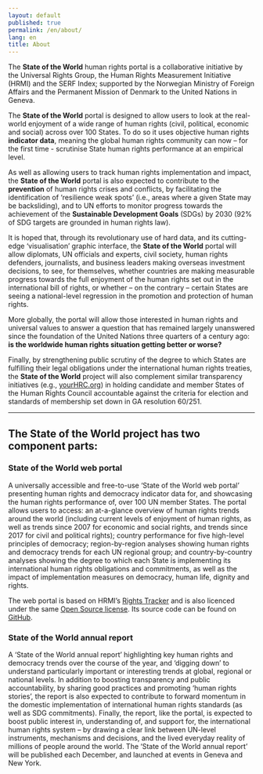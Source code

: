 ```yaml
---
layout: default
published: true
permalink: /en/about/
lang: en
title: About
---
```


The **State of the World** human rights portal is a collaborative initiative by the Universal Rights Group, the Human Rights Measurement Initiative (HRMI) and the SERF Index; supported by the Norwegian Ministry of Foreign Affairs and the Permanent Mission of Denmark to the United Nations in Geneva.

The **State of the World** portal is designed to allow users to look at the real-world enjoyment of a wide range of human rights (civil, political, economic and social) across over 100 States. To do so it uses objective human rights **indicator data**, meaning the global human rights community can now – for the first time - scrutinise State human rights performance at an empirical level.

As well as allowing users to track human rights implementation and impact, the **State of the World** portal is also expected to contribute to the **prevention** of human rights crises and conflicts, by facilitating the identification of ‘resilience weak spots’ (i.e., areas where a given State may be backsliding), and to UN efforts to monitor progress towards the achievement of the **Sustainable Development Goals** (SDGs) by 2030 (92% of SDG targets are grounded in human rights law).

It is hoped that, through its revolutionary use of hard data, and its cutting-edge ‘visualisation’ graphic interface, the **State of the World** portal will allow diplomats, UN officials and experts, civil society, human rights defenders, journalists, and business leaders making overseas investment decisions, to see, for themselves, whether countries are making measurable progress towards the full enjoyment of the human rights set out in the international bill of rights, or whether – on the contrary – certain States are seeing a national-level regression in the promotion and protection of human rights.

More globally, the portal will allow those interested in human rights and universal values to answer a question that has remained largely unanswered since the foundation of the United Nations three quarters of a century ago: **is the worldwide human rights situation getting better or worse?**

Finally, by strengthening public scrutiny of the degree to which States are fulfilling their legal obligations under the international human rights treaties, the **State of the World** project will also complement similar transparency initiatives (e.g., [yourHRC.org](https://yourhrc.org/)) in holding candidate and member States of the Human Rights Council accountable against the criteria for election and standards of membership set down in GA resolution 60/251.

---

## The State of the World project has two component parts:

### State of the World web portal

A universally accessible and free-to-use ‘State of the World web portal’ presenting human rights and democracy indicator data for, and showcasing the human rights performance of, over 100 UN member States. The portal allows users to access: an at-a-glance overview of human rights trends around the world (including current levels of enjoyment of human rights, as well as trends since 2007 for economic and social rights, and trends since 2017 for civil and political rights); country performance for five high-level principles of democracy; region-by-region analyses showing human rights and democracy trends for each UN regional group; and country-by-country analyses showing the degree to which each State is implementing its international human rights obligations and commitments, as well as the impact of implementation measures on democracy, human life, dignity and rights.

The web portal is based on HRMI’s [Rights Tracker](https://rightstracker.org) and is also licenced under the same [Open Source license](https://github.com/dumparkltd/state-of-the-world/blob/master/LICENSE.md). Its source code can be found on [GitHub](https://github.com/dumparkltd/state-of-the-world).

### State of the World annual report

A ‘State of the World annual report’ highlighting key human rights and democracy trends over the course of the year, and ‘digging down’ to understand particularly important or interesting trends at global, regional or national levels. In addition to boosting transparency and public accountability, by sharing good practices and promoting ‘human rights stories’, the report is also expected to contribute to forward momentum in the domestic implementation of international human rights standards (as well as SDG commitments). Finally, the report, like the portal, is expected to boost public interest in, understanding of, and support for, the international human rights system – by drawing a clear link between UN-level instruments, mechanisms and decisions, and the lived everyday reality of millions of people around the world. The ‘State of the World annual report’ will be published each December, and launched at events in Geneva and New York.
